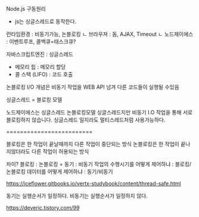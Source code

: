 Node.js 구동원리

- js는 싱글스레드로 동작한다.




런타임환경 : 비동기가능, 논블로킹
ㄴ 브라우져 : 돔, AJAX, Timeout
ㄴ 노드제이에스 : 이벤트루프, 콜백큐=태스크큐?


자바스크립트엔진 : 싱글스레드
- 메모리 힙 : 메모리 할당
- 콜 스택 (LIFO) : 코드 호출

논블로킹 I/O 개념은
비동기 작업을 WEB API 넘겨
다른 코드들이 실행될 수있음

싱글스레드 = 블로킹 모델

노드제이에스는 
싱글스레드 논블로킹모델
싱글스레드지만 비동기 I.O 작업을 통해 서로 블로킹하지 않습니다.
싱글스레드 일지라도 
멀티스레드처럼 사용가능하다.

=========================

블로킹은 한 작업이 끝날때까지 다른 작업이 중단되는 방식
논블로킹은 한 작업이 끝나지않더라도 다른 작업이 허용되는 방식

차이?
블로킹 : 논블로킹 = 동기 : 비동기
작업의 수행시기를 어떻게 제어하냐 : 블로킹/논블로킹
데이터를 어떻게 제어하냐 : 동기/비동기

https://iceflower.gitbooks.io/vertx-studybook/content/thread-safe.html

동기는 실행순서가 일정하다.
비동기는 실행순서가 일정하지 않다.

https://deveric.tistory.com/99










